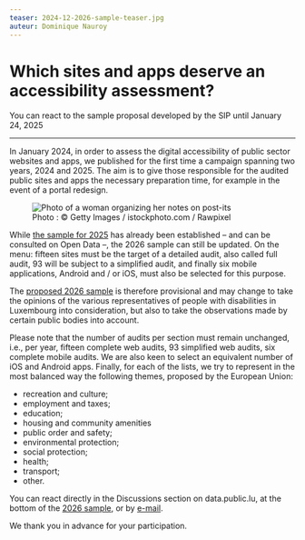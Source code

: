 ```yaml
---
teaser: 2024-12-2026-sample-teaser.jpg
auteur: Dominique Nauroy
---
```

 <hgroup> <h1>Which sites and apps deserve an accessibility assessment?</h1> 
 <p>You can react to the sample proposal developed by the SIP until January 24, 2025</p>
</hgroup>
<hr>
<div class="intro"> 
    <p>In January 2024, in order to assess the digital accessibility of public sector websites and apps, we published for the first time a campaign spanning two years, 2024 and 2025. The aim is to give those responsible for the audited public sites and apps the necessary preparation time, for example in the event of a portal redesign.</p>
</div>
<figure role="group" aria-label="Photo: © Getty Images / istockphoto.com / Rawpixel" class="pic"> <img src="../../../../content/fr/news/img/2024-12-2026-sample.jpg" alt="Photo of a woman organizing her notes on post-its"> <figcaption>Photo&nbsp;: © Getty Images / istockphoto.com / Rawpixel</figcaption>
</figure>
<p>While <a href="https://data.public.lu/en/datasets/echantillons-pour-le-controle-de-laccessibilite-numerique-2024-2025/">the sample for 2025</a> has already been established – and can be consulted on Open Data –, the 2026 sample can still be updated. On the menu: fifteen sites must be the target of a detailed audit, also called full audit, 93 will be subject to a simplified audit, and finally six mobile applications, Android and / or iOS, must also be selected for this purpose.</p>
<p>The <a href="https://data.public.lu/en/datasets/echantillon-pour-le-controle-de-laccessibilite-numerique-2026/">proposed 2026 sample</a> is therefore provisional and may change to take the opinions of the various representatives of people with disabilities in Luxembourg into consideration, but also to take the observations made by certain public bodies into account.</p>
<p>Please note that the number of audits per section must remain unchanged, i.e., per year, fifteen complete web audits, 93 simplified web audits, six complete mobile audits. We are also keen to select an equivalent number of iOS and Android apps. Finally, for each of the lists, we try to represent in the most balanced way the following themes, proposed by the European Union:</p>
<ul>
<li>recreation and culture;</li>
<li>employment and taxes;</li>
<li>education;</li>
<li>housing and community amenities</li>
<li>public order and safety;</li>
<li>environmental protection;</li>
<li>social protection;</li>
<li>health;</li>
<li>transport;</li>
<li>other.</li>
</ul>
<p>You can react directly in the Discussions section on data.public.lu, at the bottom of the <a href="https://data.public.lu/en/datasets/echantillon-pour-le-controle-de-laccessibilite-numerique-2026/">2026 sample</a>, or by <a href="https://accessibilite.public.lu/en/contact.html">e-mail</a>.</p>
<p>We thank you in advance for your participation.</p>
